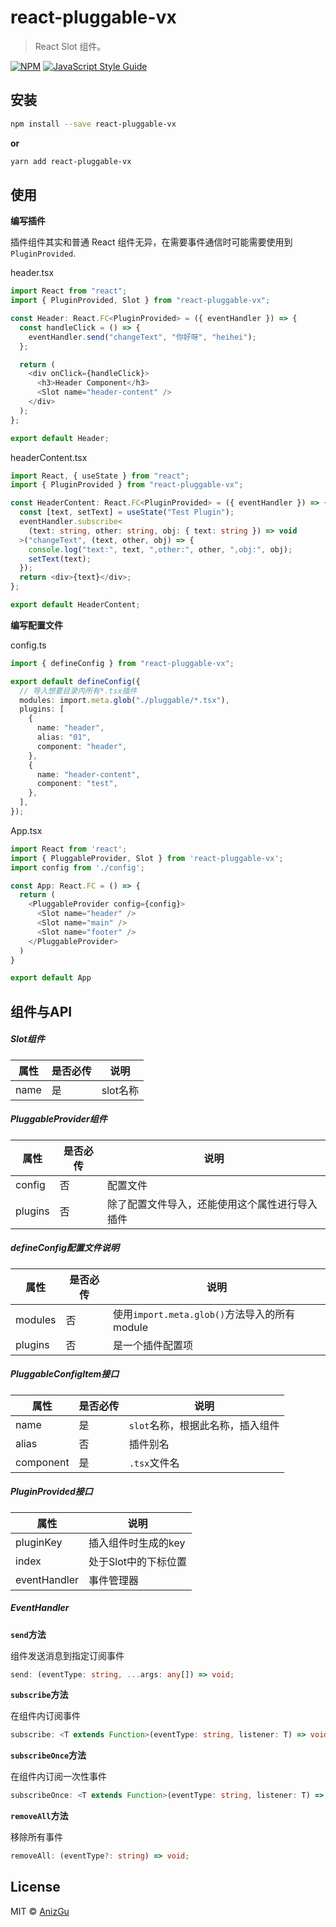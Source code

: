 # react-pluggable-vx

> React Slot 组件。

[![NPM](https://img.shields.io/npm/v/react-pluggable-vx.svg)](https://www.npmjs.com/package/react-pluggable-vx) [![JavaScript Style Guide](https://img.shields.io/badge/code_style-standard-brightgreen.svg)](https://standardjs.com)

## 安装

```bash
npm install --save react-pluggable-vx
```

**or**

```bash
yarn add react-pluggable-vx
```

## 使用

**编写插件**

插件组件其实和普通 React 组件无异，在需要事件通信时可能需要使用到`PluginProvided`.

header.tsx

```typescript
import React from "react";
import { PluginProvided, Slot } from "react-pluggable-vx";

const Header: React.FC<PluginProvided> = ({ eventHandler }) => {
  const handleClick = () => {
    eventHandler.send("changeText", "你好呀", "heihei");
  };

  return (
    <div onClick={handleClick}>
      <h3>Header Component</h3>
      <Slot name="header-content" />
    </div>
  );
};

export default Header;
```

headerContent.tsx

```typescript
import React, { useState } from "react";
import { PluginProvided } from "react-pluggable-vx";

const HeaderContent: React.FC<PluginProvided> = ({ eventHandler }) => {
  const [text, setText] = useState("Test Plugin");
  eventHandler.subscribe<
    (text: string, other: string, obj: { text: string }) => void
  >("changeText", (text, other, obj) => {
    console.log("text:", text, ",other:", other, ",obj:", obj);
    setText(text);
  });
  return <div>{text}</div>;
};

export default HeaderContent;
```

**编写配置文件**

config.ts

```typescript
import { defineConfig } from "react-pluggable-vx";

export default defineConfig({
  // 导入想要目录内所有*.tsx插件
  modules: import.meta.glob("./pluggable/*.tsx"),
  plugins: [
    {
      name: "header",
      alias: "01",
      component: "header",
    },
    {
      name: "header-content",
      component: "test",
    },
  ],
});
```

App.tsx

```typescript
import React from 'react';
import { PluggableProvider, Slot } from 'react-pluggable-vx';
import config from './config';

const App: React.FC = () => {
  return (
    <PluggableProvider config={config}>
      <Slot name="header" />
      <Slot name="main" />
      <Slot name="footer" />
    </PluggableProvider>
  )
}

export default App
```

## 组件与API

##### Slot组件

|属性|是否必传|说明|
|----|----|----|
| name |是| slot名称 |

##### PluggableProvider组件

|属性|是否必传|说明|
|----|----|----|
| config |否| 配置文件 |
| plugins |否| 除了配置文件导入，还能使用这个属性进行导入插件  |

##### defineConfig配置文件说明

|属性|是否必传|说明|
|----|----|----|
| modules |否| 使用`import.meta.glob()`方法导入的所有 module |
| plugins |否| 是一个插件配置项                              |

##### PluggableConfigItem接口

|属性|是否必传|说明|
|----|----|----|
|name|是|`slot`名称，根据此名称，插入组件|
|alias|否|插件别名|
|component|是|`.tsx`文件名|

##### PluginProvided接口

|属性|说明|
|----|----|
|pluginKey|插入组件时生成的key|
|index|处于Slot中的下标位置|
|eventHandler|事件管理器|

##### EventHandler

**`send`方法**

组件发送消息到指定订阅事件

```typescript
send: (eventType: string, ...args: any[]) => void;
```

**`subscribe`方法**

在组件内订阅事件

```typescript
subscribe: <T extends Function>(eventType: string, listener: T) => void;
```

**`subscribeOnce`方法**

在组件内订阅一次性事件

```typescript
subscribeOnce: <T extends Function>(eventType: string, listener: T) => void;
```

**`removeAll`方法**

移除所有事件

```typescript
removeAll: (eventType?: string) => void;
```

## License

MIT © [AnizGu](https://raw.githubusercontent.com/AnizGu/react-pluggable-vx/main/LICENSE)
